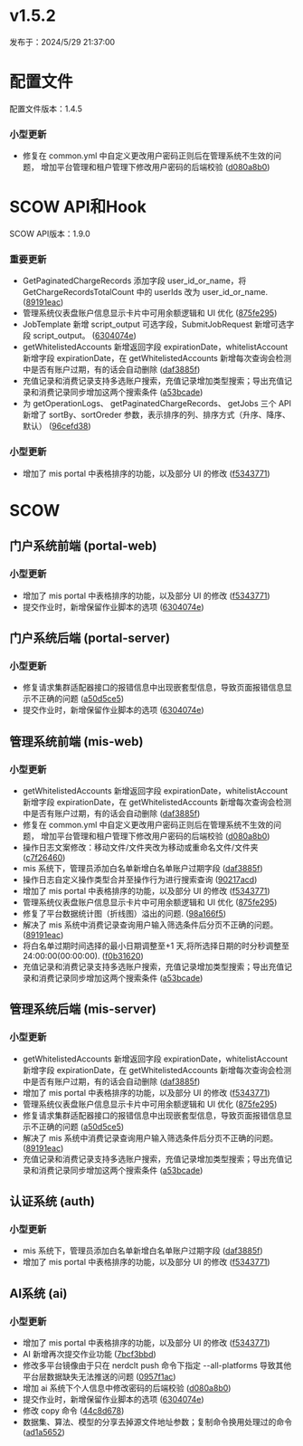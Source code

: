 # v1.5.2

发布于：2024/5/29 21:37:00



# 配置文件

配置文件版本：1.4.5

### 小型更新
- 修复在 common.yml 中自定义更改用户密码正则后在管理系统不生效的问题，
增加平台管理和租户管理下修改用户密码的后端校验 ([d080a8b0](https://github.com/PKUHPC/OpenSCOW/commit/d080a8b0db84d0f30d76e28af35bff5212152151))


# SCOW API和Hook

SCOW API版本：1.9.0

### 重要更新
- GetPaginatedChargeRecords 添加字段 user_id_or_name，将 GetChargeRecordsTotalCount 中的 userIds 改为 user_id_or_name. ([89191eac](https://github.com/PKUHPC/OpenSCOW/commit/89191eacd88ead95bd3a8aaac26a2931ac8c9d10))
- 管理系统仪表盘账户信息显示卡片中可用余额逻辑和 UI 优化 ([875fe295](https://github.com/PKUHPC/OpenSCOW/commit/875fe295f4e7bd84f0c045033181d0624a72f538))
- JobTemplate 新增 script_output 可选字段，SubmitJobRequest 新增可选字段 script_output。 ([6304074e](https://github.com/PKUHPC/OpenSCOW/commit/6304074e11623142335a4f089b404c14474771c0))
- getWhitelistedAccounts 新增返回字段 expirationDate，whitelistAccount 新增字段 expirationDate，在 getWhitelistedAccounts 新增每次查询会检测 中是否有账户过期，有的话会自动删除 ([daf3885f](https://github.com/PKUHPC/OpenSCOW/commit/daf3885feb5d976836001f133786e231be0da5a2))
- 充值记录和消费记录支持多选账户搜索，充值记录增加类型搜索；导出充值记录和消费记录同步增加这两个搜索条件 ([a53bcade](https://github.com/PKUHPC/OpenSCOW/commit/a53bcade9ce674ca599a03386e3bce248e86a480))
- 为 getOperationLogs、 getPaginatedChargeRecords、 getJobs 三个 API 新增了 sortBy、sortOreder 参数，表示排序的列、排序方式（升序、降序、默认） ([96cefd38](https://github.com/PKUHPC/OpenSCOW/commit/96cefd383cd57ca7621cff6986ca84e19941f6c9))

### 小型更新
- 增加了 mis portal 中表格排序的功能，以及部分 UI 的修改 ([f5343771](https://github.com/PKUHPC/OpenSCOW/commit/f5343771fd794be70a84a0a6db8a47f27814af50))


# SCOW

## 门户系统前端 (portal-web) 

### 小型更新
- 增加了 mis portal 中表格排序的功能，以及部分 UI 的修改 ([f5343771](https://github.com/PKUHPC/OpenSCOW/commit/f5343771fd794be70a84a0a6db8a47f27814af50))
- 提交作业时，新增保留作业脚本的选项 ([6304074e](https://github.com/PKUHPC/OpenSCOW/commit/6304074e11623142335a4f089b404c14474771c0))

## 门户系统后端 (portal-server) 

### 小型更新
- 修复请求集群适配器接口的报错信息中出现嵌套型信息，导致页面报错信息显示不正确的问题 ([a50d5ce5](https://github.com/PKUHPC/OpenSCOW/commit/a50d5ce556a82310bfff8366e14ab247d779a2f1))
- 提交作业时，新增保留作业脚本的选项 ([6304074e](https://github.com/PKUHPC/OpenSCOW/commit/6304074e11623142335a4f089b404c14474771c0))

## 管理系统前端 (mis-web) 

### 小型更新
- getWhitelistedAccounts 新增返回字段 expirationDate，whitelistAccount 新增字段 expirationDate，在 getWhitelistedAccounts 新增每次查询会检测 中是否有账户过期，有的话会自动删除 ([daf3885f](https://github.com/PKUHPC/OpenSCOW/commit/daf3885feb5d976836001f133786e231be0da5a2))
- 修复在 common.yml 中自定义更改用户密码正则后在管理系统不生效的问题，
增加平台管理和租户管理下修改用户密码的后端校验 ([d080a8b0](https://github.com/PKUHPC/OpenSCOW/commit/d080a8b0db84d0f30d76e28af35bff5212152151))
- 操作日志文案修改：移动文件/文件夹改为移动或重命名文件/文件夹 ([c7f26460](https://github.com/PKUHPC/OpenSCOW/commit/c7f264609af6e9c30629a056185f362523290d0f))
- mis 系统下，管理员添加白名单新增白名单账户过期字段 ([daf3885f](https://github.com/PKUHPC/OpenSCOW/commit/daf3885feb5d976836001f133786e231be0da5a2))
- 操作日志自定义操作类型合并至操作行为进行搜索查询 ([90217acd](https://github.com/PKUHPC/OpenSCOW/commit/90217acd60eb1d41b7f2a233e56594109114bf11))
- 增加了 mis portal 中表格排序的功能，以及部分 UI 的修改 ([f5343771](https://github.com/PKUHPC/OpenSCOW/commit/f5343771fd794be70a84a0a6db8a47f27814af50))
- 管理系统仪表盘账户信息显示卡片中可用余额逻辑和 UI 优化 ([875fe295](https://github.com/PKUHPC/OpenSCOW/commit/875fe295f4e7bd84f0c045033181d0624a72f538))
- 修复了平台数据统计图（折线图）溢出的问题. ([98a166f5](https://github.com/PKUHPC/OpenSCOW/commit/98a166f5c1501bd2b0054e100affbe60c82ebfa0))
- 解决了 mis 系统中消费记录查询用户输入筛选条件后分页不正确的问题。 ([89191eac](https://github.com/PKUHPC/OpenSCOW/commit/89191eacd88ead95bd3a8aaac26a2931ac8c9d10))
- 将白名单过期时间选择的最小日期调整至+1 天,将所选择日期的时分秒调整至 24:00:00(00:00:00). ([f0b31620](https://github.com/PKUHPC/OpenSCOW/commit/f0b31620a81eae1d1e3d7a737ac3de0f6ef3a0f5))
- 充值记录和消费记录支持多选账户搜索，充值记录增加类型搜索；导出充值记录和消费记录同步增加这两个搜索条件 ([a53bcade](https://github.com/PKUHPC/OpenSCOW/commit/a53bcade9ce674ca599a03386e3bce248e86a480))

## 管理系统后端 (mis-server) 

### 小型更新
- getWhitelistedAccounts 新增返回字段 expirationDate，whitelistAccount 新增字段 expirationDate，在 getWhitelistedAccounts 新增每次查询会检测 中是否有账户过期，有的话会自动删除 ([daf3885f](https://github.com/PKUHPC/OpenSCOW/commit/daf3885feb5d976836001f133786e231be0da5a2))
- 增加了 mis portal 中表格排序的功能，以及部分 UI 的修改 ([f5343771](https://github.com/PKUHPC/OpenSCOW/commit/f5343771fd794be70a84a0a6db8a47f27814af50))
- 管理系统仪表盘账户信息显示卡片中可用余额逻辑和 UI 优化 ([875fe295](https://github.com/PKUHPC/OpenSCOW/commit/875fe295f4e7bd84f0c045033181d0624a72f538))
- 修复请求集群适配器接口的报错信息中出现嵌套型信息，导致页面报错信息显示不正确的问题 ([a50d5ce5](https://github.com/PKUHPC/OpenSCOW/commit/a50d5ce556a82310bfff8366e14ab247d779a2f1))
- 解决了 mis 系统中消费记录查询用户输入筛选条件后分页不正确的问题。 ([89191eac](https://github.com/PKUHPC/OpenSCOW/commit/89191eacd88ead95bd3a8aaac26a2931ac8c9d10))
- 充值记录和消费记录支持多选账户搜索，充值记录增加类型搜索；导出充值记录和消费记录同步增加这两个搜索条件 ([a53bcade](https://github.com/PKUHPC/OpenSCOW/commit/a53bcade9ce674ca599a03386e3bce248e86a480))

## 认证系统 (auth) 

### 小型更新
- mis 系统下，管理员添加白名单新增白名单账户过期字段 ([daf3885f](https://github.com/PKUHPC/OpenSCOW/commit/daf3885feb5d976836001f133786e231be0da5a2))
- 增加了 mis portal 中表格排序的功能，以及部分 UI 的修改 ([f5343771](https://github.com/PKUHPC/OpenSCOW/commit/f5343771fd794be70a84a0a6db8a47f27814af50))

## AI系统 (ai) 

### 小型更新
- 增加了 mis portal 中表格排序的功能，以及部分 UI 的修改 ([f5343771](https://github.com/PKUHPC/OpenSCOW/commit/f5343771fd794be70a84a0a6db8a47f27814af50))
- AI 新增再次提交作业功能 ([7bcf3bbd](https://github.com/PKUHPC/OpenSCOW/commit/7bcf3bbdeacdb5d093a0b18e50bd7f5d61037613))
- 修改多平台镜像由于只在 nerdclt push 命令下指定 --all-platforms 导致其他平台层数据缺失无法推送的问题 ([0957f1ac](https://github.com/PKUHPC/OpenSCOW/commit/0957f1ac19f5e67fc7e059f2161c91b8aa3430a6))
- 增加 ai 系统下个人信息中修改密码的后端校验 ([d080a8b0](https://github.com/PKUHPC/OpenSCOW/commit/d080a8b0db84d0f30d76e28af35bff5212152151))
- 提交作业时，新增保留作业脚本的选项 ([6304074e](https://github.com/PKUHPC/OpenSCOW/commit/6304074e11623142335a4f089b404c14474771c0))
- 修改 copy 命令 ([44c8d678](https://github.com/PKUHPC/OpenSCOW/commit/44c8d678cdb94e8fac6c2851e3fd9fe302c04be1))
- 数据集、算法、模型的分享去掉源文件地址参数；复制命令换用处理过的命令 ([ad1a5652](https://github.com/PKUHPC/OpenSCOW/commit/ad1a5652794dc938e8acd93dc5973a56e9d275b6))


